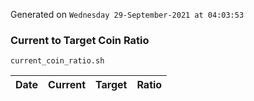 Generated on `Wednesday 29-September-2021 at 04:03:53`

### Current to Target Coin Ratio
`current_coin_ratio.sh`

Date|Current|Target|Ratio
---|---|---|---
